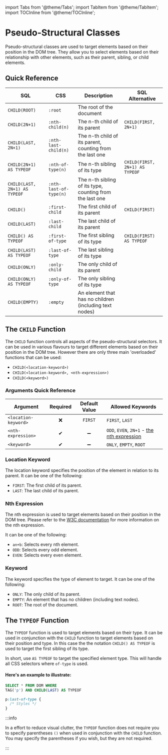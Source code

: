 import Tabs from '@theme/Tabs';
import TabItem from '@theme/TabItem';
import TOCInline from '@theme/TOCInline';

# Pseudo-Structural Classes

Pseudo-structural classes are used to target elements based on their position in the DOM tree. They allow you to select elements based on their relationship with other elements, such as their parent, sibling, or child elements.

<TOCInline toc={toc} />

## Quick Reference

| SQL                           | CSS                    | Description                                              | SQL Alternative                |
| ----------------------------- | ---------------------- | -------------------------------------------------------- | ------------------------------ |
| `CHILD(ROOT)`                 | `:root`                | The root of the document                                 |                                |
| `CHILD(2N+1)`                 | `:nth-child(n)`        | The n-th child of its parent                             | `CHILD(FIRST, 2N+1)`           |
| `CHILD(LAST, 2N+1)`           | `:nth-last-child(n)`   | The n-th child of its parent, counting from the last one |                                |
| `CHILD(2N+1) AS TYPEOF`       | `:nth-of-type(n)`      | The n-th sibling of its type                             | `CHILD(FIRST, 2N+1) AS TYPEOF` |
| `CHILD(LAST, 2N+1) AS TYPEOF` | `:nth-last-of-type(n)` | The n-th sibling of its type, counting from the last one |                                |
| `CHILD()`                     | `:first-child`         | The first child of its parent                            | `CHILD(FIRST)`                 |
| `CHILD(LAST)`                 | `:last-child`          | The last child of its parent                             |                                |
| `CHILD() AS TYPEOF`           | `:first-of-type`       | The first sibling of its type                            | `CHILD(FIRST) AS TYPEOF`       |
| `CHILD(LAST) AS TYPEOF`       | `:last-of-type`        | The last sibling of its type                             |                                |
| `CHILD(ONLY)`                 | `:only-child`          | The only child of its parent                             |                                |
| `CHILD(ONLY) AS TYPEOF`       | `:only-of-type`        | The only sibling of its type                             |                                |
| `CHILD(EMPTY)`                | `:empty`               | An element that has no children (including text nodes)   |                                |

## The `CHILD` Function

The `CHILD` function controls all aspects of the pseudo-structural selectors. It can be used in various flavours to target different elements based on their position in the DOM tree. However there are only three main 'overloaded' functions that can be used:

- `CHILD(<location-keyword>)`
- `CHILD(<location-keyword>, <nth-expression>)`
- `CHILD(<keyword>)`

### Arguments Quick Reference

| Argument             | Required | Default Value | Allowed Keywords                                                                                       |
| -------------------- | :------: | :-----------: | ------------------------------------------------------------------------------------------------------ |
| `<location-keyword>` |    ❌    |    `FIRST`    | `FIRST`, `LAST`                                                                                        |
| `<nth-expression>`   |    ✔    |      ➖       | `ODD`, `EVEN`, `2N+1` - [the nth expression](#nth-expression) |
| `<keyword>`          |    ✔    |      ➖       | `ONLY`, `EMPTY`, `ROOT`                                                                                |

### Location Keyword

The location keyword specifies the position of the element in relation to its parent. It can be one of the following:

- `FIRST`: The first child of its parent.
- `LAST`: The last child of its parent.

### Nth Expression

The nth expression is used to target elements based on their position in the DOM tree. Please refer to the [W3C documentation](https://www.w3.org/TR/selectors-3/#nth-child-pseudo) for more information on the nth expression.

It can be one of the following:

- `an+b`: Selects every nth element.
- `ODD`: Selects every odd element.
- `EVEN`: Selects every even element.

### Keyword

The keyword specifies the type of element to target. It can be one of the following:

- `ONLY`: The only child of its parent.
- `EMPTY`: An element that has no children (including text nodes).
- `ROOT`: The root of the document.


## The `TYPEOF` Function

The `TYPEOF` function is used to target elements based on their type. It can be used in conjunction with the `CHILD` function to target elements based on their position and type. In this case the the notation `CHILD() AS TYPEOF` is used to target the first sibling of its type.

In short, use `AS TYPEOF` to target the specified element type. This will handle all CSS selectors where `of-type` is used.

#### Here's an example to illustrate:

<Tabs groupId="sql-css">
<TabItem value="sql" label="SQL">

```sql
SELECT * FROM DOM WHERE
TAG('p') AND CHILD(LAST) AS TYPEOF
```

</TabItem>
<TabItem value="css" label="CSS">

```css
p:last-of-type {
  /* Styles */
}
```

</TabItem>
</Tabs>

:::info

In a effort to reduce visual clutter, the `TYPEOF` function does not require you to specify parentheses `()` when used in conjunction with the `CHILD` function. You may specify the parentheses if you wish, but they are not required.

:::